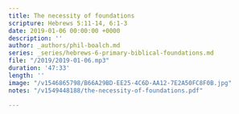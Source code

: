 ```yaml
---
title: The necessity of foundations
scripture: Hebrews 5:11-14, 6:1-3
date: 2019-01-06 00:00:00 +0000
description: ''
author: _authors/phil-boalch.md
series: _series/hebrews-6-primary-biblical-foundations.md
file: "/2019/2019-01-06.mp3"
duration: '47:33'
length: ''
image: "/v1546865798/B66A29BD-EE25-4C6D-AA12-7E2A50FC8F0B.jpg"
notes: "/v1549448188/the-necessity-of-foundations.pdf"

---
```

